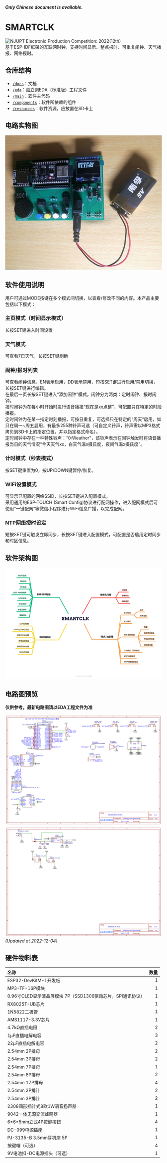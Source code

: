 ***Only Chinese document is available.***

# SMARTCLK
![NJUPT Electronic Production Competition: 2022(12th)](https://img.shields.io/badge/NJUPT%20Electronic%20Production%20Competition-2022(12th)-brightgreen)  
基于ESP-IDF框架的互联网时钟，支持时间显示、整点报时、可重复闹钟、天气播报、网络授时。  

## 仓库结构
- [`/docs`](/docs)：文档
- [`/eda`](/eda)：嘉立创EDA（标准版）工程文件
- [`/main`](/main)：软件主代码
- [`/components`](/components)：软件所依赖的组件
- [`/resources`](/resources)：软件资源，应放置在SD卡上

## 电路实物图
![Pratical Image](/docs/Practical-Image.jpg)

## 软件使用说明
用户可通过MODE按键在多个模式间切换，以查看/修改不同的内容。本产品主要包括以下模式：
### 主页模式（时间显示模式）
长按SET建进入时间设置  
### 天气模式
可查看7日天气，长按SET键刷新  
### 闹钟/报时列表
可查看闹钟信息，EN表示启用，DD表示禁用，短按SET键进行启用/禁用切换，长按SET键进行编辑。  
在最后一页长按SET键进入“添加闹钟”模式，闹钟分为两类：定时闹钟、报时闹钟。  
报时闹钟为在每小时开始时进行语音播报“现在是xx点整”，可配置只在特定的时段播报。  
定时闹钟为在某一指定时刻播报，可按日重复，可选择只在特定的“周天”启用，如只在周一~周五启用，有最多255种铃声可选（可自定义铃声，铃声需以MP3格式拷贝到SD卡上的指定位置，并以指定格式命名）。  
定时闹钟中存在一种特殊铃声：“0:Weather”，该铃声表示在闹钟触发时将语音播报当日的天气情况“今天天气xx，白天气温x摄氏度，夜间气温x摄氏度”。  
### 计时模式（秒表模式）
按SET键重置为0，按UP/DOWN键暂停/恢复。  
### WiFi设置模式
可显示已配置的网络SSID，长按SET键进入配置模式。  
采用通用的ESP-TOUCH (Smart Config)协议进行配网操作，进入配网模式后可使用“一键配网”等微信小程序进行WiFi信息广播，以完成配网。  
### NTP网络授时设定
短按SET键可触发立即同步，长按SET键进入配置模式，可配置是否启用定时同步和时区信息。  

## 软件架构图
![Software Architecture Diagram](/docs/SMARTCLK-Architecture-Diagram.png)

## 电路图预览
**仅供参考，最新电路图请以EDA工程文件为准**  

![Schematic_clock](/docs/Schematic_clock.svg)  
![Schematic_dc5521_to_3.3v](/docs/Schematic_dc5521_to_3.3v.svg)  
*(Updated at 2022-12-04)*  

## 硬件物料表
| 名称 | 数量 |
| :--- | ---: |
| ESP32-DevKitM-1开发板 | 1 |
| MP3-TF-16P模块 | 1 |
| 0.96寸OLED显示液晶屏模块 7P（SSD1306驱动芯片，SPI通讯协议） | 1 |
| RX8025T-UB芯片 | 1 |
| 1N5822二极管 | 1 |
| AMS1117-3.3V芯片 | 1 |
| 4.7kΩ直插电阻 | 2 |
| 1μF直插电解电容 | 3 |
| 22μF直插电解电容 | 2 |
| 2.54mm 2P排母 | 2 |
| 2.54mm 3P排母 | 2 |
| 2.54mm 7P排母 | 1 |
| 2.54mm 8P排母 | 2 |
| 2.54mm 17P排母 | 4 |
| 2.54mm 2P排针 | 2 |
| 2.54mm 3P排针 | 2 |
| 2308圆形插针式8欧1W语音扬声器 | 1 |
| 9042一体无源交流蜂鸣器 | 1 |
| 6\*6\*5mm立式4P按键按钮 | 4 |
| DC-099电源插座 | 1 |
| PJ-3135-B 3.5mm耳机座 5P | 1 |
| 按键帽（可选） | 4 |
| 9V电池扣-DC电源插头（可选） | 1 |